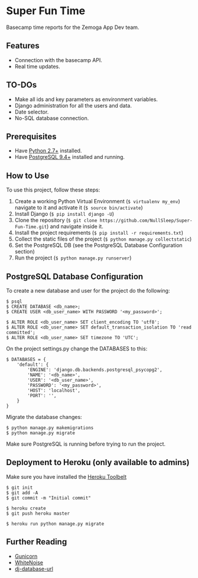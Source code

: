 # Super Fun Time

Basecamp time reports for the Zemoga App Dev team.

## Features

- Connection with the basecamp API.
- Real time updates.

## TO-DOs

- Make all ids and key parameters as environment variables.
- Django administration for all the users and data.
- Date selector.
- No-SQL database connection.

## Prerequisites

- Have [Python 2.7+](https://www.python.org) installed.
- Have [PostgreSQL 9.4+](https://www.postgresql.org) installed and running.

## How to Use

To use this project, follow these steps:

1. Create a working Python Virtual Environment (`$ virtualenv my_env`) navigate to it and activate it (`$ source bin/activate`)
2. Install Django (`$ pip install django -U`)
3. Clone the repository (`$ git clone https://github.com/NullSleep/Super-Fun-Time.git`) and navigate inside it.
4. Install the project requirements (`$ pip install -r requirements.txt`)
5. Collect the static files of the project (`$ python manage.py collectstatic`)
6. Set the PostgreSQL DB (see the PostgreSQL Database Configuration section)
7. Run the project (`$ python manage.py runserver`)

## PostgreSQL Database Configuration

To create a new database and user for the project do the following:

    $ psql
    $ CREATE DATABASE <db_name>;
    $ CREATE USER <db_user_name> WITH PASSWORD '<my_password>';

    $ ALTER ROLE <db_user_name> SET client_encoding TO 'utf8';
    $ ALTER ROLE <db_user_name> SET default_transaction_isolation TO 'read committed';
    $ ALTER ROLE <db_user_name> SET timezone TO 'UTC';

On the project settings.py change the DATABASES to this:

    $ DATABASES = {
        'default': {
            'ENGINE': 'django.db.backends.postgresql_psycopg2',
            'NAME': '<db_name>',
            'USER': '<db_user_name>',
            'PASSWORD': '<my_password>',
            'HOST': 'localhost',
            'PORT': '',
        }
    }

Migrate the database changes:

    $ python manage.py makemigrations
    $ python manage.py migrate

Make sure PostgreSQL is running before trying to run the project.

## Deployment to Heroku (only available to admins)

Make sure you have installed the [Heroku Toolbelt](https://toolbelt.heroku.com)

    $ git init
    $ git add -A
    $ git commit -m "Initial commit"

    $ heroku create
    $ git push heroku master

    $ heroku run python manage.py migrate

## Further Reading

- [Gunicorn](https://warehouse.python.org/project/gunicorn/)
- [WhiteNoise](https://warehouse.python.org/project/whitenoise/)
- [dj-database-url](https://warehouse.python.org/project/dj-database-url/)
